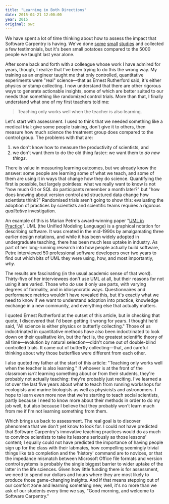 ```yaml
---
title: "Learning in Both Directions"
date: 2015-04-21 12:00:00
year: 2015
original: swc
---
```

<p>
  We have spent a lot of time thinking about how to assess the impact that Software Carpentry is having.
  We've done
  <a href="{{'/files/bib/aranda-assessment-2012-07.pdf' | relative_url}}">some</a>
  <a href="{{'/files/bib/libarkin-assessment-report-2012-06.pdf' | relative_url}}">small</a>
  <a href="http://arxiv.org/abs/1407.6220">studies</a>
  and collected a few testimonials,
  but it's been small potatoes compared to the 5000 people we taught last year alone.
</p>
<p>
  After some back and forth with a colleague whose work I have admired for years,
  though,
  I realize that I've been trying to do this the wrong way.
  My training as an engineer taught me that
  only controlled, quantitative experiments were "real" science&mdash;that
  as Ernest Rutherford said,
  it's either physics or stamp collecting.
  I now understand that there are other rigorous ways to generate actionable insights,
  some of which are better suited to our needs than something like randomized control trials.
  More than that,
  I finally understand what one of my first teachers told me:
</p>
<blockquote>
  <p>
    Teaching only works well when the teacher is also learning.
  </p>
</blockquote>
<p>
  Let's start with assessment.
  I used to think that we needed something like a medical trial:
  give some people training,
  don't give it to others,
  then measure how much science the treatment group does compared to the control group.
  The problems with that are:
</p>
<ol>
  <li>
    we don't know how to measure the productivity of scientists, and
  </li>
  <li>
    we don't want them to do the old thing faster:
    we want them to <em>do new things</em>.
  </li>
</ol>
<p>
  There is value in measuring learning outcomes,
  but we already know the answer:
  some people are learning some of what we teach,
  and some of them are using it in ways that change how they do science.
  Quantifying the first is possible, but largely pointless:
  what we really want to know is not
  "how much Git or SQL do participants remember a month later?"
  but
  "how does knowing about version control and structured data change how scientists think?"
  Randomised trials aren't going to show this:
  evaluating the adoption of practices by scientists and scientific teams requires a rigorous <em>qualitative</em> investigation.
</p>
<p>
  An example of this is Marian Petre's award-winning paper
  "<a href="http://oro.open.ac.uk/35805/8/UML%20in%20practice%208.pdf">UML in Practice</a>".
  UML (the Unified Modeling Language) is a graphical notation for describing software.
  It was created in the mid-1990s by amalgamating three earlier design notations,
  and while it has been widely adopted in undergraduate teaching,
  there has been much less uptake in industry.
  As part of her long-running research into how people actually build software,
  Petre interviewed 50 professional software developers over two years
  to find out which bits of UML they were using, how, and most importantly, <em>why</em>.
</p>
<p>
  The results are fascinating (in the usual academic sense of that word).
  Thirty-five of her interviewees don't use UML at all,
  but their reasons for not using it are varied.
  Those who <em>do</em> use it only use parts,
  with varying degrees of formality,
  and in idiosyncratic ways.
  Questionnaires and performance metrics wouldn't have revealed this,
  but it's exactly what we need to know if we want to understand adoption into practice,
  knowledge exchange in a new community,
  and everything else that actually matters.
</p>
<p>
  I quoted Ernest Rutherford at the outset of this article,
  but in checking that quote,
  I discovered that I'd been getting it wrong for years.
  I thought he'd said,
  "All science is either physics or butterfly collecting."
  Those of us indoctrinated in quantitative methods have also been indoctrinated to look down on their qualitative kin,
  but the fact is,
  the greatest scientific theory of all time&mdash;evolution by natural selection&mdash;didn't come out of
  double-blind controlled trials.
  It came out of butterfly collecting&mdash;that,
  and careful thinking about why those butterflies were different from each other.
</p>
<p>
  I also quoted my father at the start of this article:
  "Teaching only works well when the teacher is also learning."
  If whoever is at the front of the classroom <em>isn't</em> learning something about or from their students,
  they're probably not actually teaching:
  they're probably just reciting.
  I've learned a lot over the last five years about what to teach
  from running workshops for ecologists and marine biologists
  as well as physicists and astronomers.
  I hope to learn even more now that we're starting to teach social scientists,
  partly because I need to know more about their methods in order to do my job well,
  but also because I believe that they probably won't learn much from me
  if I'm not learning something from them.
</p>
<p>
  Which brings us back to assessment.
  The real goal is to discover phenomena that we don't yet know to look for.
  I could not have predicted that Software Carpentry's innovative teaching practices
  would do as much to convince scientists to take its lessons seriously as those lessons' content;
  I equally could not have predicted the importance of having people sign up for the class with their labmates,
  how compelling seemingly trivial things like tab completion and the 'history' command are to novices,
  or that the impedance mismatch between Microsoft Office file formats and version control systems
  is probably the single biggest barrier to wider uptake of the latter in the life sciences.
  Given how little funding there is for assessment,
  we need to spend our dollars and hours where they are most likely to produce those game-changing insights.
  And if that means stepping out of our comfort zone and learning something new,
  well,
  it's no more than we ask of our students every time we say,
  "Good morning, and welcome to Software Carpentry."
</p>
